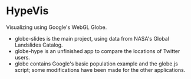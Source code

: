 # HypeVis
Visualizing using Google's WebGL Globe.

- globe-slides is the main project, using data from NASA's Global Landslides Catalog. 
- globe-hype is an unfinished app to compare the locations of Twitter users.
- globe contains Google's basic population example and the globe.js script; some modifications have been made for the other applications.
